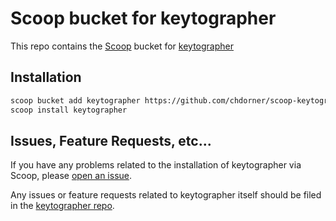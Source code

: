 # Scoop bucket for keytographer

This repo contains the [Scoop](https://scoop.sh) bucket for
[keytographer](https://github.com/chdorner/keytographer)

## Installation

```sh
scoop bucket add keytographer https://github.com/chdorner/scoop-keytographer.git
scoop install keytographer
```

## Issues, Feature Requests, etc...

If you have any problems related to the installation of keytographer via
Scoop, please [open an issue](https://github.com/chdorner/scoop-keytographer/issues/new).

Any issues or feature requests related to keytographer itself should be
filed in the [keytographer repo](https://github.com/chdorner/keytographer).
